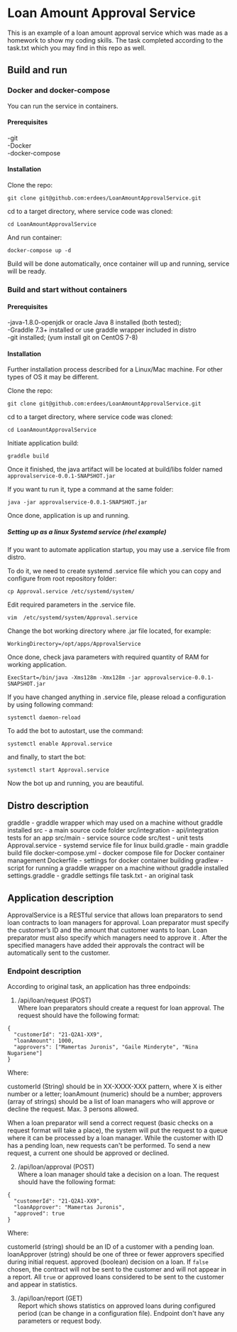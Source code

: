 # Loan Amount Approval Service
This is an example of a loan amount approval service which was made as a homework to show my coding skills.
The task completed according to the task.txt which you may find in this repo as well. 
 
## Build and run 

### Docker and docker-compose

You can run the service in containers. 

#### Prerequisites

-git \
-Docker \
-docker-compose 

#### Installation

Clone the repo:

```
git clone git@github.com:erdees/LoanAmountApprovalService.git
```

cd to a target directory, where service code was cloned: 

````
cd LoanAmountApprovalService
````

And run container:

```
docker-compose up -d
``` 

Build will be done automatically, once container will up and running, service will be ready. 
 
### Build and start without containers

#### Prerequisites

-java-1.8.0-openjdk or oracle Java 8 installed (both tested); \
-Graddle 7.3+ installed or use graddle wrapper included in distro \
-git installed; (yum install git on CentOS 7-8)

#### Installation 

Further installation process described for a Linux/Mac machine. For other types of OS it may be different. 

Clone the repo:

```
git clone git@github.com:erdees/LoanAmountApprovalService.git
```

cd to a target directory, where service code was cloned: 

````
cd LoanAmountApprovalService
````

Initiate application build:

````
graddle build
````

Once it finished, the java artifact will be located at build/libs folder named `approvalservice-0.0.1-SNAPSHOT.jar`

If you want tu run it, type a command at the same folder: 

````
java -jar approvalservice-0.0.1-SNAPSHOT.jar
````

Once done, application is up and running.

##### Setting up as a linux Systemd service (rhel example)

If you want to automate application startup, you may use a .service file 
from distro. 

To do it, we need to create systemd .service file which you can copy and configure from root repository folder:

`cp Approval.service /etc/systemd/system/`

Edit required parameters in the .service file.

`vim  /etc/systemd/system/Approval.service`

Change the bot working directory where .jar file located, for example: 

`WorkingDirectory=/opt/apps/ApprovalService`

Once done, check java parameters with required quantity of RAM for working application. 

`ExecStart=/bin/java -Xms128m -Xmx128m -jar approvalservice-0.0.1-SNAPSHOT.jar`

If you have changed anything in .service file, please reload a configuration by using following command:

`systemctl daemon-reload`

To add the bot to autostart, use the command:

`systemctl enable Approval.service`

and finally, to start the bot:

`systemctl start Approval.service`

Now the bot up and running, you are beautiful.

## Distro description

graddle - graddle wrapper which may used on a machine without graddle installed
src - a main source code folder
src/integration - api/integration tests for an app
src/main - service source code
src/test - unit tests
Approval.service - systemd service file for linux
build.gradle - main graddle build file
docker-compose.yml - docker compose file for Docker container management
Dockerfile - settings for docker container building
gradlew - script for running a graddle wrapper on a machine without graddle installed
settings.graddle - graddle settings file
task.txt - an original task 

## Application description 

ApprovalService is a RESTful service that allows loan preparators to send loan contracts to loan managers for approval. 
Loan preparator must specify the customer’s ID and the amount that customer wants to loan. 
Loan preparator must also specify which managers need to approve it . After the specified managers have added 
their approvals the contract will be automatically sent to the customer.

### Endpoint description

According to original task, an application has three endpoinds:
1) /api/loan/request (POST) \
Where loan preparators should create a request for loan approval. 
The request should have the following format:

````
{
  "customerId": "21-Q2A1-XX9",
  "loanAmount": 1000,
  "approvers": ["Mamertas Juronis", "Gaile Minderyte", "Nina Nugariene"]
}
````

Where:

customerId (String) should be in XX-XXXX-XXX pattern, where X is either number or a letter;
loanAmount (numeric) should be a number;
approvers (array of strings) should be a list of loan managers who will approve or decline the request. Max. 3 persons allowed.

When a loan preparator will send a correct request (basic checks on a request format will take a place), the system 
will put the request to a queue where it can be processed by a loan manager.
While the customer with ID has a pending loan, new requests can't be performed. To send a new request, 
a current one should be approved or declined.  

2) /api/loan/approval (POST) \
Where a loan manager should take a decision on a loan. 
The request should have the following format:

````
{
  "customerId": "21-Q2A1-XX9",
  "loanApprover": "Mamertas Juronis",
  "approved": true
}
````

Where:

customerId (string) should be an ID of a customer with a pending loan. 
loanApprover (string) should be one of three or fewer approvers specified during initial request.
approved (boolean) decision on a loan. If `false` chosen, the contract will not be sent to the customer and will not 
appear in a report. All `true` or approved loans considered to be sent to the customer and appear in statistics. 

3) /api/loan/report (GET) \
Report which shows statistics on approved loans during configured period (can be change in a configuration file). 
Endpoint don't have any parameters or request body.
